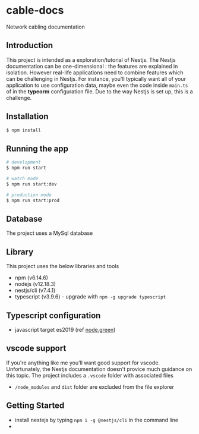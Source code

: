 # cable-docs 
Network cabling documentation
## Introduction
This project is intended as a exploration/tutorial of Nestjs.
The Nestjs documentation can be one-dimensional : the features are explained in isolation.  However real-life applications need to combine features which can be challenging in Nestjs.  For instance, you'll typically want all of your application to use configuration data, maybe even the code inside `main.ts` of in the **typeorm** configuration file.  Due to the way Nestjs is set up, this is a challenge.

## Installation

```bash
$ npm install
```

## Running the app

```bash
# development
$ npm run start

# watch mode
$ npm run start:dev

# production mode
$ npm run start:prod
```

## Database
The project uses a MySql database

## Library
This project uses the below libraries and tools
- npm (v6.14.6)
- nodejs (v12.18.3)
- nestjs/cli (v7.4.1)
- typescript (v3.9.6) - upgrade with `npm -g upgrade typescript`

## Typescript configuration
- javascript target es2019 (ref [node.green](https://node.green/#ES2018))

## vscode support
If you're anything like me you'll want good support for vscode.  Unfortunately, the Nestjs documentation doesn't provice much guidance on this topic.  The project includes a `.vscode` folder with associated files
- `/node_modules` and `dist` folder are excluded from the file explorer

## Getting Started
- install nestejs by typing `npm i -g @nestjs/cli` in the command line
- 